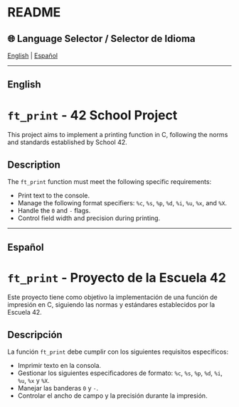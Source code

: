 # README

## 🌐 Language Selector / Selector de Idioma

[English](#english) | [Español](#español)

---

## <a name="english"></a>English

# `ft_print` - 42 School Project

This project aims to implement a printing function in C, following the norms and standards established by School 42.

## Description

The `ft_print` function must meet the following specific requirements:

- Print text to the console.
- Manage the following format specifiers: `%c`, `%s`, `%p`, `%d`, `%i`, `%u`, `%x`, and `%X`.
- Handle the `0` and `-` flags.
- Control field width and precision during printing.

---

## <a name="español"></a>Español

# `ft_print` - Proyecto de la Escuela 42

Este proyecto tiene como objetivo la implementación de una función de impresión en C, siguiendo las normas y estándares establecidos por la Escuela 42.

## Descripción

La función `ft_print` debe cumplir con los siguientes requisitos específicos:

- Imprimir texto en la consola.
- Gestionar los siguientes especificadores de formato: `%c`, `%s`, `%p`, `%d`, `%i`, `%u`, `%x` y `%X`.
- Manejar las banderas `0` y `-`.
- Controlar el ancho de campo y la precisión durante la impresión.

